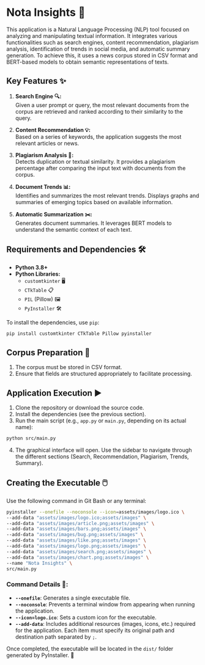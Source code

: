 # Nota Insights 🚀

This application is a Natural Language Processing (NLP) tool focused on analyzing and manipulating textual information. It integrates various functionalities such as search engines, content recommendation, plagiarism analysis, identification of trends in social media, and automatic summary generation. To achieve this, it uses a news corpus stored in CSV format and BERT-based models to obtain semantic representations of texts.

## Key Features ✨

1. **Search Engine 🔍:**  
   Given a user prompt or query, the most relevant documents from the corpus are retrieved and ranked according to their similarity to the query.

2. **Content Recommendation 💡:**  
   Based on a series of keywords, the application suggests the most relevant articles or news.

3. **Plagiarism Analysis 📝:**  
   Detects duplication or textual similarity. It provides a plagiarism percentage after comparing the input text with documents from the corpus.

4. **Document Trends 📊:**  
   Identifies and summarizes the most relevant trends. Displays graphs and summaries of emerging topics based on available information.

5. **Automatic Summarization ✂️:**  
   Generates document summaries. It leverages BERT models to understand the semantic context of each text.

## Requirements and Dependencies 🛠️

- **Python 3.8+**  
- **Python Libraries:**  
  - `customtkinter` 🖥️  
  - `CTkTable` 📋  
  - `PIL` (Pillow) 🖼️
  - `PyInstaller` 🛠️

To install the dependencies, use `pip`:

```bash
pip install customtkinter CTkTable Pillow pyinstaller
```

## Corpus Preparation 📂

1. The corpus must be stored in CSV format.
2. Ensure that fields are structured appropriately to facilitate processing.

## Application Execution ▶️

1. Clone the repository or download the source code.
2. Install the dependencies (see the previous section).
3. Run the main script (e.g., `app.py` or `main.py`, depending on its actual name):

```bash
python src/main.py
```

4. The graphical interface will open. Use the sidebar to navigate through the different sections (Search, Recommendation, Plagiarism, Trends, Summary).

## Creating the Executable 🖱️

Use the following command in Git Bash or any terminal:

```bash
pyinstaller --onefile --noconsole --icon=assets/images/logo.ico \
--add-data "assets/images/logo.ico;assets/images" \
--add-data "assets/images/article.png;assets/images" \
--add-data "assets/images/bars.png;assets/images" \
--add-data "assets/images/bug.png;assets/images" \
--add-data "assets/images/like.png;assets/images" \
--add-data "assets/images/logo.png;assets/images" \
--add-data "assets/images/search.png;assets/images" \
--add-data "assets/images/chart.png;assets/images" \
--name "Nota Insights" \
src/main.py
```

### Command Details 🔧:

- **`--onefile`**: Generates a single executable file.
- **`--noconsole`**: Prevents a terminal window from appearing when running the application.
- **`--icon=logo.ico`**: Sets a custom icon for the executable.
- **`--add-data`**: Includes additional resources (images, icons, etc.) required for the application. Each item must specify its original path and destination path separated by `;`.

Once completed, the executable will be located in the `dist/` folder generated by PyInstaller. 📁

